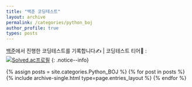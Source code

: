 ```yaml
---
title: "백준 코딩테스트"
layout: archive
permalink: /categories/python_boj
author_profile: true
types: posts
---
```




[백준](https://www.acmicpc.net/)에서 진행한 코딩테스트를 기록합니다✍️ |
코딩테스트 티어🏅 : [![Solved.ac프로필](http://mazassumnida.wtf/api/mini/generate_badge?boj=hzi09)](https://solved.ac/hzi09)
{: .notice--info}


{% assign posts = site.categories.Python_BOJ %}
{% for post in posts %}
 {% include archive-single.html type=page.entries_layout %} 
{% endfor %}